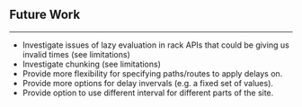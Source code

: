 
Future Work
-----------
-----------

* Investigate issues of lazy evaluation in rack APIs that could be giving us invalid times (see limitations)
* Investigate chunking (see limitations)
* Provide more flexibility for specifying paths/routes to apply delays on.
* Provide more options for delay invervals (e.g. a fixed set of values).
* Provide option to use different interval for different parts of the site.

